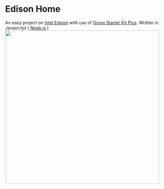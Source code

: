 Edison Home
===========
An easy project on <a href="http://www.intel.com/content/www/us/en/do-it-yourself/edison.html">Intel Edison</a> with use of <a href="http://www.seeedstudio.com/wiki/Grove_-_Starter_Kit_Plus">Grove Starter Kit Plus</a>. Written in Javascript ( <a href="http://nodejs.org/">Node.js</a> )
<img src="https://cloud.githubusercontent.com/assets/3748453/4762351/02b317fa-5b01-11e4-81fe-b7faff5a963f.gif" height="500">
